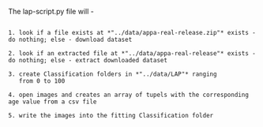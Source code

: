 The lap-script.py file will -
<pre><code>
1. look if a file exists at *"../data/appa-real-release.zip"* exists - do nothing; else - download dataset 

2. look if an extracted file at *"../data/appa-real-release"* exists - do nothing; else - extract downloaded dataset

3. create Classification folders in *"../data/LAP"* ranging
   from 0 to 100

4. open images and creates an array of tupels with the corresponding age value from a csv file

5. write the images into the fitting Classification folder 
</code></pre>